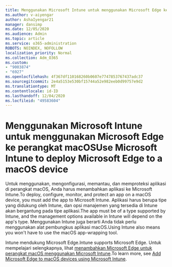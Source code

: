 ```yaml
---
title: Menggunakan Microsoft Intune untuk menggunakan Microsoft Edge ke perangkat macOS
ms.author: v-aiyengar
author: AshaIyengar21
manager: dansimp
ms.date: 12/05/2020
ms.audience: Admin
ms.topic: article
ms.service: o365-administration
ROBOTS: NOINDEX, NOFOLLOW
localization_priority: Normal
ms.collection: Adm_O365
ms.custom:
- "9003874"
- "6927"
ms.openlocfilehash: 4f367df110168260b0607e7747853767437adc37
ms.sourcegitcommit: 2e4a5153e530bf15744a52e982eeb0d99757e9d2
ms.translationtype: MT
ms.contentlocale: id-ID
ms.lasthandoff: 12/04/2020
ms.locfileid: "49583604"
---
```

# <a name="use-microsoft-intune-to-deploy-microsoft-edge-to-a-macos-device"></a><span data-ttu-id="ef6e7-102">Menggunakan Microsoft Intune untuk menggunakan Microsoft Edge ke perangkat macOS</span><span class="sxs-lookup"><span data-stu-id="ef6e7-102">Use Microsoft Intune to deploy Microsoft Edge to a macOS device</span></span>

<span data-ttu-id="ef6e7-103">Untuk menggunakan, mengonfigurasi, memantau, dan memproteksi aplikasi di perangkat macOS, Anda harus menambahkan aplikasi ke Microsoft Intune.</span><span class="sxs-lookup"><span data-stu-id="ef6e7-103">To deploy, configure, monitor, and protect an app on a macOS device, you must add the app to Microsoft Intune.</span></span> <span data-ttu-id="ef6e7-104">Aplikasi harus berupa tipe yang didukung oleh Intune, dan opsi manajemen yang tersedia di Intune akan bergantung pada tipe aplikasi.</span><span class="sxs-lookup"><span data-stu-id="ef6e7-104">The app must be of a type supported by Intune, and the management options available in Intune will depend on the app's type.</span></span> <span data-ttu-id="ef6e7-105">Menggunakan Intune juga berarti Anda tidak perlu menggunakan alat pembungkus aplikasi macOS.</span><span class="sxs-lookup"><span data-stu-id="ef6e7-105">Using Intune also means you won't have to use the macOS app-wrapping tool.</span></span>

<span data-ttu-id="ef6e7-106">Intune mendukung Microsoft Edge.</span><span class="sxs-lookup"><span data-stu-id="ef6e7-106">Intune supports Microsoft Edge.</span></span> <span data-ttu-id="ef6e7-107">Untuk mempelajari selengkapnya, lihat [menambahkan Microsoft Edge untuk perangkat macOS menggunakan Microsoft Intune](https://go.microsoft.com/fwlink/?linkid=2134949).</span><span class="sxs-lookup"><span data-stu-id="ef6e7-107">To learn more, see [Add Microsoft Edge to macOS devices using Microsoft Intune](https://go.microsoft.com/fwlink/?linkid=2134949).</span></span>